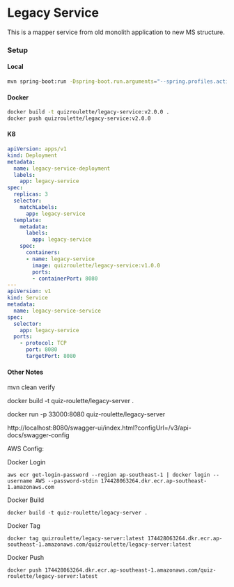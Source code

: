 # Legacy Service

This is a mapper service from old monolith application to new MS structure.

### Setup

#### Local

```sh
mvn spring-boot:run -Dspring-boot.run.arguments="--spring.profiles.active=local"
```

#### Docker

```sh
docker build -t quizroulette/legacy-service:v2.0.0 .
docker push quizroulette/legacy-service:v2.0.0
```

#### K8

```yaml
apiVersion: apps/v1
kind: Deployment
metadata:
  name: legacy-service-deployment
  labels:
    app: legacy-service
spec:
  replicas: 3
  selector:
    matchLabels:
      app: legacy-service
  template:
    metadata:
      labels:
        app: legacy-service
    spec:
      containers:
      - name: legacy-service
        image: quizroulette/legacy-service:v1.0.0
        ports:
        - containerPort: 8080
---
apiVersion: v1
kind: Service
metadata:
  name: legacy-service-service
spec:
  selector:
    app: legacy-service
  ports:
    - protocol: TCP
      port: 8080
      targetPort: 8080
```


#### Other Notes

mvn clean verify

docker build -t quiz-roulette/legacy-server .

docker run -p 33000:8080 quiz-roulette/legacy-server


http://localhost:8080/swagger-ui/index.html?configUrl=/v3/api-docs/swagger-config


AWS Config:

Docker Login
```
aws ecr get-login-password --region ap-southeast-1 | docker login --username AWS --password-stdin 174428063264.dkr.ecr.ap-southeast-1.amazonaws.com
```

Docker Build
```
docker build -t quiz-roulette/legacy-server .
```

Docker Tag
```
docker tag quizroulette/legacy-server:latest 174428063264.dkr.ecr.ap-southeast-1.amazonaws.com/quizroulette/legacy-server:latest
```

Docker Push
```
docker push 174428063264.dkr.ecr.ap-southeast-1.amazonaws.com/quiz-roulette/legacy-server:latest
```


